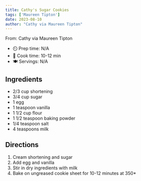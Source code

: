 ```yaml
---
title: Cathy's Sugar Cookies
tags: ['Maureen Tipton']
date: 2023-08-10
author: "Cathy via Maureen Tipton"
---
```

From: Cathy via Maureen Tipton

- ⏲️ Prep time: N/A
- 🍳 Cook time: 10-12 min
- 🍽️ Servings: N/A

## Ingredients

- 2/3 cup shortening
- 3/4 cup sugar
- 1 egg
- 1 teaspoon vanilla
- 1 1/2 cup flour
- 1 1/2 teaspoon baking powder
- 1/4 teaspoon salt
- 4 teaspoons milk

## Directions

1. Cream shortening and sugar
2. Add egg and vanilla
3. Stir in dry ingredients with milk
4. Bake on ungreased cookie sheet for 10-12 minutes at 350*

